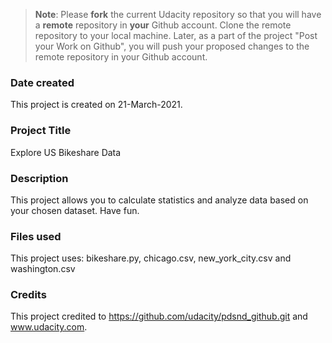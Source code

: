 >**Note**: Please **fork** the current Udacity repository so that you will have a **remote** repository in **your** Github account. Clone the remote repository to your local machine. Later, as a part of the project "Post your Work on Github", you will push your proposed changes to the remote repository in your Github account.

### Date created
This project is created on 21-March-2021.

### Project Title
Explore US Bikeshare Data

### Description
This project allows you to calculate statistics and analyze data based on your chosen dataset. Have fun.

### Files used
This project uses: bikeshare.py, chicago.csv, new_york_city.csv and washington.csv

### Credits
This project credited to https://github.com/udacity/pdsnd_github.git and www.udacity.com.
